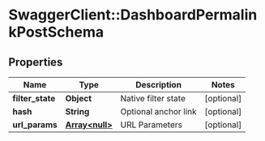 # SwaggerClient::DashboardPermalinkPostSchema

## Properties
Name | Type | Description | Notes
------------ | ------------- | ------------- | -------------
**filter_state** | **Object** | Native filter state | [optional] 
**hash** | **String** | Optional anchor link | [optional] 
**url_params** | [**Array&lt;null&gt;**](.md) | URL Parameters | [optional] 

